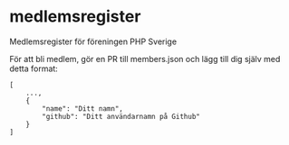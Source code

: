 # medlemsregister
Medlemsregister för föreningen PHP Sverige

För att bli medlem, gör en PR till members.json och lägg till dig själv med detta format:

    [
        ...,
        {
            "name": "Ditt namn",
            "github": "Ditt användarnamn på Github"
        }
    ]
